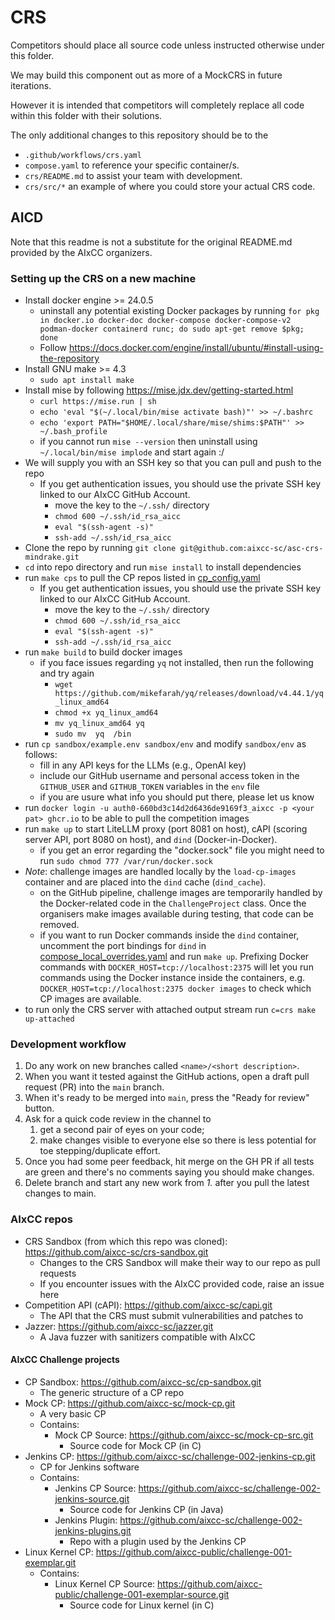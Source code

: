 # CRS

Competitors should place all source code unless instructed otherwise under this folder.

We may build this component out as more of a MockCRS in future iterations.

However it is intended that competitors will completely replace all code within this folder with their solutions.

The only additional changes to this repository should be to the

- `.github/workflows/crs.yaml`
- `compose.yaml` to reference your specific container/s.
- `crs/README.md` to assist your team with development.
- `crs/src/*` an example of where you could store your actual CRS code.

## AICD

Note that this readme is not a substitute for the original README.md provided by the AIxCC organizers. 

### Setting up the CRS on a new machine
- Install docker engine >= 24.0.5
  - uninstall any potential existing Docker packages by running `for pkg in docker.io docker-doc docker-compose docker-compose-v2 podman-docker containerd runc; do sudo apt-get remove $pkg; done`
  - Follow https://docs.docker.com/engine/install/ubuntu/#install-using-the-repository
- Install GNU make >= 4.3
  - `sudo apt install make`
- Install mise by following https://mise.jdx.dev/getting-started.html 
  - `curl https://mise.run | sh`
  - `echo 'eval "$(~/.local/bin/mise activate bash)"' >> ~/.bashrc`
  - `echo 'export PATH="$HOME/.local/share/mise/shims:$PATH"' >> ~/.bash_profile`
  - if you cannot run `mise --version` then uninstall using `~/.local/bin/mise implode` and start again :/
- We will supply you with an SSH key so that you can pull and push to the repo
  - If you get authentication issues, you should use the private SSH key linked to our AIxCC GitHub Account.
    - move the key to the `~/.ssh/` directory
    - `chmod 600 ~/.ssh/id_rsa_aicc`
    - `eval "$(ssh-agent -s)"`
    - `ssh-add ~/.ssh/id_rsa_aicc`
- Clone the repo by running `git clone git@github.com:aixcc-sc/asc-crs-mindrake.git`
- `cd` into repo directory and run `mise install` to install dependencies
- run `make cps` to pull the CP repos listed in [cp_config.yaml](..%2Fcp_config.yaml)
  - If you get authentication issues, you should use the private SSH key linked to our AIxCC GitHub Account.
    - move the key to the `~/.ssh/` directory
    - `chmod 600 ~/.ssh/id_rsa_aicc`
    - `eval "$(ssh-agent -s)"`
    - `ssh-add ~/.ssh/id_rsa_aicc`
- run `make build` to build docker images 
  - if you face issues regarding `yq` not installed, then run the following and try again
    - `wget https://github.com/mikefarah/yq/releases/download/v4.44.1/yq_linux_amd64`
    - `chmod +x yq_linux_amd64`
    - `mv yq_linux_amd64 yq`
    - `sudo mv  yq  /bin`
- run `cp sandbox/example.env sandbox/env` and modify `sandbox/env` as follows: 
  - fill in any API keys for the LLMs (e.g., OpenAI key)
  - include our GitHub username and personal access token in the `GITHUB_USER` and `GITHUB_TOKEN` variables in the `env` file
  - if you are usure what info you should put there, please let us know
- run `docker login -u auth0-660bd3c14d2d6436de9169f3_aixcc -p <your pat> ghcr.io` to be able to pull the competition images
- run `make up` to start LiteLLM proxy (port 8081 on host), cAPI (scoring server API, port 8080 on host), and `dind` (Docker-in-Docker).
  - if you get an error regarding the "docker.sock" file you might need to run `sudo chmod 777 /var/run/docker.sock`
- _Note_: challenge images are handled locally by the `load-cp-images` container and are placed into the `dind` cache (`dind_cache`).
  - on the GitHub pipeline, challenge images are temporarily handled by the Docker-related code in the `ChallengeProject` class.
    Once the organisers make images available during testing, that code can be removed.
  - if you want to run Docker commands inside the `dind` container, uncomment the port bindings for `dind` in [compose_local_overrides.yaml](../compose_local_overrides.yaml) and run `make up`.
    Prefixing Docker commands with `DOCKER_HOST=tcp://localhost:2375` will let you run commands using the Docker instance inside the containers,
    e.g. `DOCKER_HOST=tcp://localhost:2375 docker images` to check which CP images are available. 
- to run only the CRS server with attached output stream run `c=crs make up-attached`

### Development workflow
1. Do any work on new branches called `<name>/<short description>`.
2. When you want it tested against the GitHub actions, open a draft pull request (PR) into the `main` branch.
3. When it's ready to be merged into `main`, press the "Ready for review" button.
4. Ask for a quick code review in the channel to 
   1. get a second pair of eyes on your code;
   2. make changes visible to everyone else so there is less potential for toe stepping/duplicate effort.
5. Once you had some peer feedback, hit merge on the GH PR if all tests are green and there's no comments saying you should make changes.
6. Delete branch and start any new work from _1._ after you pull the latest changes to main.

### AIxCC repos

- CRS Sandbox (from which this repo was cloned): https://github.com/aixcc-sc/crs-sandbox.git
  - Changes to the CRS Sandbox will make their way to our repo as pull requests
  - If you encounter issues with the AIxCC provided code, raise an issue here 
- Competition API (cAPI): https://github.com/aixcc-sc/capi.git
  - The API that the CRS must submit vulnerabilities and patches to
- Jazzer: https://github.com/aixcc-sc/jazzer.git
  - A Java fuzzer with sanitizers compatible with AIxCC
  
#### AIxCC Challenge projects
- CP Sandbox: https://github.com/aixcc-sc/cp-sandbox.git
  - The generic structure of a CP repo
- Mock CP: https://github.com/aixcc-sc/mock-cp.git
  - A very basic CP
  - Contains:
    - Mock CP Source: https://github.com/aixcc-sc/mock-cp-src.git
      - Source code for Mock CP (in C)
- Jenkins CP: https://github.com/aixcc-sc/challenge-002-jenkins-cp.git
  - CP for Jenkins software
  - Contains:
    - Jenkins CP Source: https://github.com/aixcc-sc/challenge-002-jenkins-source.git
      - Source code for Jenkins CP (in Java)
    - Jenkins Plugin: https://github.com/aixcc-sc/challenge-002-jenkins-plugins.git
      - Repo with a plugin used by the Jenkins CP
- Linux Kernel CP: https://github.com/aixcc-public/challenge-001-exemplar.git
  - Contains:
    - Linux Kernel CP Source: https://github.com/aixcc-public/challenge-001-exemplar-source.git
      - Source code for Linux kernel (in C)

